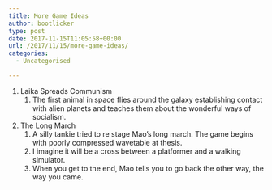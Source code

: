 ```yaml
---
title: More Game Ideas
author: bootlicker
type: post
date: 2017-11-15T11:05:58+00:00
url: /2017/11/15/more-game-ideas/
categories:
  - Uncategorised

---
```

  1. Laika Spreads Communism 
      1. The first animal in space flies around the galaxy establishing contact with alien planets and teaches them about the wonderful ways of socialism.
  2. The Long March 
      1. A silly tankie tried to re stage Mao&#8217;s long march. The game begins with poorly compressed wavetable at thesis.
      2. I imagine it will be a cross between a platformer and a walking simulator.
      3. When you get to the end, Mao tells you to go back the other way, the way you came.